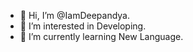 - 👋 Hi, I’m @IamDeepandya.
- 👀 I’m interested in Developing.
- 🌱 I’m currently learning New Language.


<!---
IamDeepandya/IamDeepandya is a ✨ special ✨ repository because its `README.md` (this file) appears on your GitHub profile.
You can click the Preview link to take a look at your changes.
--->
